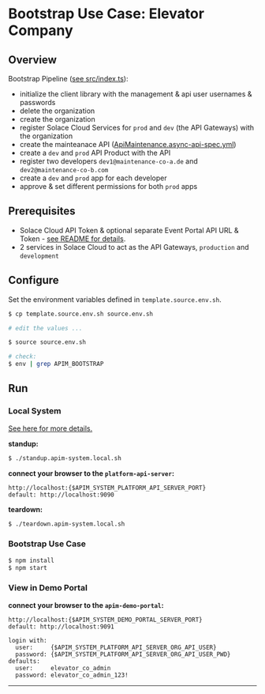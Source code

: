 # Bootstrap Use Case: Elevator Company

## Overview
Bootstrap Pipeline ([see src/index.ts](./src/index.ts)):

- initialize the client library with the management & api user usernames & passwords
- delete the organization
- create the organization
- register Solace Cloud Services for `prod` and `dev` (the API Gateways) with the organization
- create the mainteanace API ([ApiMaintenance.async-api-spec.yml](./asyncapi-specs/ApiMaintenance.asyncapi-spec.yml))
- create a `dev` and `prod` API Product with the API
- register two developers `dev1@maintenance-co-a.de` and `dev2@maintenance-co-b.com`
- create a `dev` and `prod` app for each developer
- approve & set different permissions for both `prod` apps

## Prerequisites

- Solace Cloud API Token & optional separate Event Portal API URL & Token - [see README for details](https://github.com/solace-iot-team/solace-apim-reference-designs).
- 2 services in Solace Cloud to act as the API Gateways, `production` and `development`

## Configure

Set the environment variables defined in `template.source.env.sh`.

````bash
$ cp template.source.env.sh source.env.sh

# edit the values ...

$ source source.env.sh

# check:
$ env | grep APIM_BOOTSTRAP
````

## Run
### Local System
[See here for more details.](./apim-system/local)

**standup:**
````bash
$ ./standup.apim-system.local.sh
````

**connect your browser to the `platform-api-server`:**
````
http://localhost:{$APIM_SYSTEM_PLATFORM_API_SERVER_PORT}
default: http://localhost:9090
````

**teardown:**
````bash
$ ./teardown.apim-system.local.sh
````

### Bootstrap Use Case

````bash
$ npm install
$ npm start
````

### View in Demo Portal

**connect your browser to the `apim-demo-portal`:**
````
http://localhost:{$APIM_SYSTEM_DEMO_PORTAL_SERVER_PORT}
default: http://localhost:9091

login with:
  user:     {$APIM_SYSTEM_PLATFORM_API_SERVER_ORG_API_USER}
  password: {$APIM_SYSTEM_PLATFORM_API_SERVER_ORG_API_USER_PWD}
defaults:
  user:     elevator_co_admin
  password: elevator_co_admin_123!
````


---
